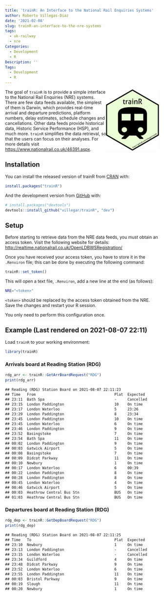 ```yaml
---
title: 'trainR: An Interface to the National Rail Enquiries Systems'
author: Roberto Villegas-Diaz
date: '2021-02-08'
slug: trainR-an-interface-to-the-nre-systems
tags:
  - uk-railway
  - nre
Categories:
  - Development
  - R
Description: ''
Tags:
  - Development
  - R
---
```


<img src="https://raw.githubusercontent.com/villegar/trainR/main/inst/images/logo.png" alt="logo" align="right" height=200px/>

The goal of `trainR` is to provide a simple interface to the 
National Rail Enquiries (NRE) systems. There are few data feeds 
available, the simplest of them is Darwin, which provides real-time 
arrival and departure predictions, platform numbers, delay estimates, 
schedule changes and cancellations. Other data feeds provide historical 
data, Historic Service Performance (HSP), and much more. `trainR` 
simplifies the data retrieval, so that the users can focus on their 
analyses. For more details visit 
https://www.nationalrail.co.uk/46391.aspx.

## Installation

You can install the released version of trainR from [CRAN](https://CRAN.R-project.org) with:

``` r
install.packages("trainR")
```

And the development version from [GitHub](https://github.com/) with:

``` r
# install.packages("devtools")
devtools::install_github("villegar/trainR", "dev")
```

## Setup
Before starting to retrieve data from the NRE data feeds, you must obtain an access token. 
Visit the following website for details: http://realtime.nationalrail.co.uk/OpenLDBWSRegistration/

Once you have received your access token, you have to store it in the `.Renviron` file; this can be 
done by executing the following command:


```r
trainR::set_token()
```

This will open a text file, `.Renviron`, add a new line at the end (as follows):

```bash
NRE="<token>"
```

`<token>` should be replaced by the access token obtained from the NRE. Save the changes and restart 
your R session.

You only need to perform this configuration once.

## Example (Last rendered on 2021-08-07 22:11)

Load `trainR` to your working environment:

```r
library(trainR)
```

### Arrivals board at Reading Station (RDG)


```r
rdg_arr <- trainR::GetArrBoardRequest("RDG")
print(rdg_arr)
```

```
## Reading (RDG) Station Board on 2021-08-07 22:11:23
## Time   From                                    Plat  Expected
## 23:11  Bath Spa                                -     Cancelled
## 23:15  London Paddington                       10    On time
## 23:17  London Waterloo                         5     23:26
## 23:29  London Paddington                       8     23:34
## 23:45  London Paddington                       10    On time
## 23:45  London Waterloo                         6     On time
## 23:46  London Paddington                       9     On time
## 23:52  Basingstoke                             7     On time
## 23:54  Bath Spa                                11    On time
## 00:02  London Paddington                       9     On time
## 00:03  Gatwick Airport                         5     On time
## 00:08  Basingstoke                             7     On time
## 00:09  Didcot Parkway                          11    On time
## 00:10  Newbury                                 1     On time
## 00:17  London Waterloo                         6     00:39
## 00:22  London Paddington                       8     On time
## 00:28  London Paddington                       8     On time
## 00:45  London Waterloo                         4     On time
## 00:46  Gatwick Airport                         5     On time
## 00:03  Heathrow Central Bus Stn                BUS   On time
## 01:03  Heathrow Central Bus Stn                BUS   On time
```

### Departures board at Reading Station (RDG)


```r
rdg_dep <- trainR::GetDepBoardRequest("RDG")
print(rdg_dep)
```

```
## Reading (RDG) Station Board on 2021-08-07 22:11:25
## Time   To                                      Plat  Expected
## 23:10  Newbury                                 1     On time
## 23:13  London Paddington                       -     Cancelled
## 23:15  London Waterloo                         -     Cancelled
## 23:34  Guildford                               4     On time
## 23:48  Didcot Parkway                          9     On time
## 23:52  London Waterloo                         6     On time
## 23:55  London Paddington                       11    On time
## 00:03  Bristol Parkway                         9     On time
## 00:19  Slough                                  11    On time
## 00:20  Newbury                                 1     On time
```
